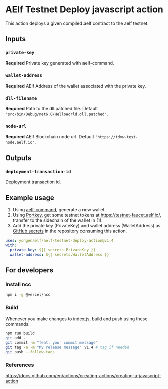# AElf Testnet Deploy javascript action

This action deploys a given compiled aelf contract to the aelf testnet.

## Inputs

### `private-key`

**Required** Private key generated with aelf-command.

### `wallet-address`

**Required** AElf Address of the wallet associated with the private key.

### `dll-filename`

**Required** Path to the dll.patched file. Default `"src/bin/Debug/net6.0/HelloWorld.dll.patched"`.

### `node-url`

**Required** AElf Blockchain node url. Default `"https://tdvw-test-node.aelf.io"`.

## Outputs

### `deployment-transaction-id`

Deployment transaction id.

## Example usage

1. Using [aelf-command](https://docs.aelf.io/en/latest/reference/cli/methods.html), generate a new wallet.
2. Using [Portkey](https://portkey.finance/), get some testnet tokens at https://testnet-faucet.aelf.io/, transfer to the sidechain of the wallet in (1).
3. Add the private key (PrivateKey) and wallet address (WalletAddress) as [GitHub secrets](https://docs.github.com/en/actions/security-guides/using-secrets-in-github-actions#creating-secrets-for-a-repository) in the repository consuming this action.

```yaml
uses: yongenaelf/aelf-testnet-deploy-action@v1.4
with:
  private-key: ${{ secrets.PrivateKey }}
  wallet-address: ${{ secrets.WalletAddress }}
```

## For developers

### Install ncc

```bash
npm i -g @vercel/ncc
```

### Build

Whenever you make changes to index.js, build and push using these commands:

```bash
npm run build
git add .
git commit -m "feat: your commit message"
git tag -a -m "My release message" v1.4 # tag if needed
git push --follow-tags
```

### References

https://docs.github.com/en/actions/creating-actions/creating-a-javascript-action
